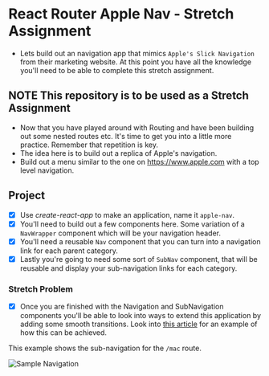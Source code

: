 # React Router Apple Nav - Stretch Assignment

* Lets build out an navigation app that mimics `Apple's Slick Navigation` from their marketing website. At this point you have all the knowledge you'll need to be able to complete this stretch assignment.

## **NOTE** This repository is to be used as a Stretch Assignment

* Now that you have played around with Routing and have been building out some nested routes etc. It's time to get you into a little more practice. Remember that repetition is key.
* The idea here is to build out a replica of Apple's navigation.
* Build out a menu similar to the one on https://www.apple.com with a top level navigation.

## Project

* [x] Use _create-react-app_ to make an application, name it `apple-nav`.
* [x] You'll need to build out a few components here. Some variation of a `NavWrapper` component which will be your navigation header.
* [x] You'll need a reusable `Nav` component that you can turn into a navigation link for each parent category.
* [x] Lastly you're going to need some sort of `SubNav` component, that will be reusable and display your sub-navigation links for each category.

### Stretch Problem

* [x] Once you are finished with the Navigation and SubNavigation components you'll be able to look into ways to extend this application by adding some smooth transitions. Look into [this article](https://hackernoon.com/animated-page-transitions-with-react-router-4-reacttransitiongroup-and-animated-1ca17bd97a1a) for an example of how this can be achieved.

This example shows the sub-navigation for the `/mac` route.

![Sample Navigation](images/sample.png)
